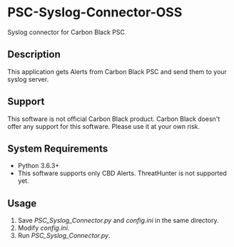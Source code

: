 # PSC-Syslog-Connector-OSS
Syslog connector for Carbon Black PSC

## Description
This application gets Alerts from Carbon Black PSC and send them to your syslog server.

## Support
This software is not official Carbon Black product. Carbon Black doesn't offer any support for this software. Please use it at your own risk.

## System Requirements
* Python 3.6.3+  
* This software supports only CBD Alerts. ThreatHunter is not supported yet. 

## Usage
1. Save *PSC_Syslog_Connector.py* and *config.ini* in the same directory.  
2. Modify *config.ini*.  
3. Run *PSC_Syslog_Connector.py*.  

